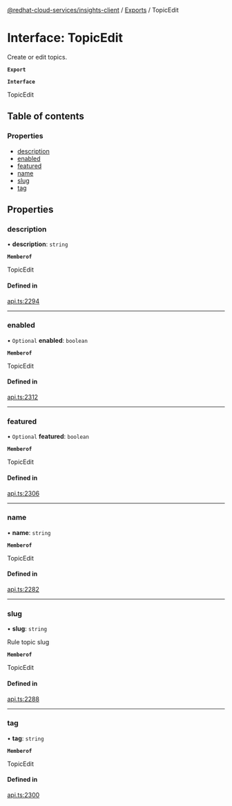 [@redhat-cloud-services/insights-client](../README.md) / [Exports](../modules.md) / TopicEdit

# Interface: TopicEdit

Create or edit topics.

**`Export`**

**`Interface`**

TopicEdit

## Table of contents

### Properties

- [description](TopicEdit.md#description)
- [enabled](TopicEdit.md#enabled)
- [featured](TopicEdit.md#featured)
- [name](TopicEdit.md#name)
- [slug](TopicEdit.md#slug)
- [tag](TopicEdit.md#tag)

## Properties

### description

• **description**: `string`

**`Memberof`**

TopicEdit

#### Defined in

[api.ts:2294](https://github.com/mkholjuraev/javascript-clients/blob/master/packages/insights/api.ts#L2294)

___

### enabled

• `Optional` **enabled**: `boolean`

**`Memberof`**

TopicEdit

#### Defined in

[api.ts:2312](https://github.com/mkholjuraev/javascript-clients/blob/master/packages/insights/api.ts#L2312)

___

### featured

• `Optional` **featured**: `boolean`

**`Memberof`**

TopicEdit

#### Defined in

[api.ts:2306](https://github.com/mkholjuraev/javascript-clients/blob/master/packages/insights/api.ts#L2306)

___

### name

• **name**: `string`

**`Memberof`**

TopicEdit

#### Defined in

[api.ts:2282](https://github.com/mkholjuraev/javascript-clients/blob/master/packages/insights/api.ts#L2282)

___

### slug

• **slug**: `string`

Rule topic slug

**`Memberof`**

TopicEdit

#### Defined in

[api.ts:2288](https://github.com/mkholjuraev/javascript-clients/blob/master/packages/insights/api.ts#L2288)

___

### tag

• **tag**: `string`

**`Memberof`**

TopicEdit

#### Defined in

[api.ts:2300](https://github.com/mkholjuraev/javascript-clients/blob/master/packages/insights/api.ts#L2300)
